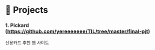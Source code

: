 # 📝 Projects
### 1. Pickard (https://github.com/yereeeeeee/TIL/tree/master/final-pjt)
신용카드 추천 웹 사이트
